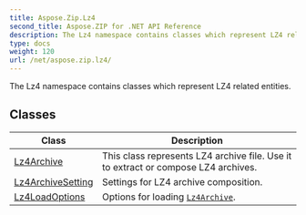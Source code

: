 ```yaml
---
title: Aspose.Zip.Lz4
second_title: Aspose.ZIP for .NET API Reference
description: The Lz4 namespace contains classes which represent LZ4 related entities
type: docs
weight: 120
url: /net/aspose.zip.lz4/
---
```

The Lz4 namespace contains classes which represent LZ4 related entities.

## Classes

| Class | Description |
| --- | --- |
| [Lz4Archive](./lz4archive/) | This class represents LZ4 archive file. Use it to extract or compose LZ4 archives. |
| [Lz4ArchiveSetting](./lz4archivesetting/) | Settings for LZ4 archive composition. |
| [Lz4LoadOptions](./lz4loadoptions/) | Options for loading [`Lz4Archive`](../aspose.zip.lz4/lz4archive/). |



